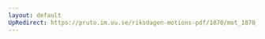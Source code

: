 ```yaml
---
layout: default
UpRedirect: https://pruto.im.uu.se/riksdagen-motions-pdf/1870/mot_1870__ak__120/mot_1870__ak__120-002.pdf
---
```

